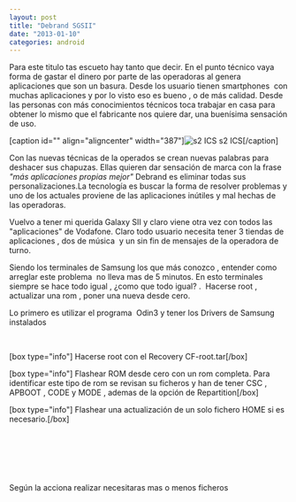 ```yaml
---
layout: post
title: "Debrand SGSII"
date: "2013-01-10"
categories: android
---
```


Para este titulo tas escueto hay tanto que decir. En el punto técnico vaya forma de gastar el dinero por parte de las operadoras al genera aplicaciones que son un basura. Desde los usuario tienen smartphones  con muchas aplicaciones y por lo visto eso es bueno , o de más calidad. Desde las personas con más conocimientos técnicos toca trabajar en casa para obtener lo mismo que el fabricante nos quiere dar, una buenísima sensación de uso.

\[caption id="" align="aligncenter" width="387"\]![s2 ICS](images/Galaxy-S2-8.jpg "s2 ICS") s2 ICS\[/caption\]

Con las nuevas técnicas de la operados se crean nuevas palabras para deshacer sus chapuzas. Ellas quieren dar sensación de marca con la frase _"más aplicaciones propias mejor"_ Debrand es eliminar todas sus personalizaciones.La tecnología es buscar la forma de resolver problemas y uno de los actuales proviene de las aplicaciones inútiles y mal hechas de las operadoras.

Vuelvo a tener mi querida Galaxy SII y claro viene otra vez con todos las "aplicaciones" de Vodafone. Claro todo usuario necesita tener 3 tiendas de aplicaciones , dos de música  y un sin fin de mensajes de la operadora de turno.

Siendo los terminales de Samsung los que más conozco , entender como arreglar este problema  no lleva mas de 5 minutos. En esto terminales siempre se hace todo igual , ¿como que todo igual? .  Hacerse root , actualizar una rom , poner una nueva desde cero.

Lo primero es utilizar el programa  Odin3 y tener los Drivers de Samsung instalados

 

\[box type="info"\] Hacerse root con el Recovery CF-root.tar\[/box\]

\[box type="info"\] Flashear ROM desde cero con un rom completa. Para identificar este tipo de rom se revisan su ficheros y han de tener CSC , APBOOT , CODE y MODE , ademas de la opción de Repartition\[/box\]

\[box type="info"\] Flashear una actualización de un solo fichero HOME si es necesario.\[/box\]

 

 

 

Según la acciona realizar necesitaras mas o menos ficheros
